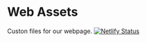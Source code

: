 # Web Assets
Custon files for our webpage. 
[![Netlify Status](https://api.netlify.com/api/v1/badges/72f3d848-2cfc-432d-9d46-6730e1810b0a/deploy-status)](https://app.netlify.com/sites/osu-uwrt/deploys)